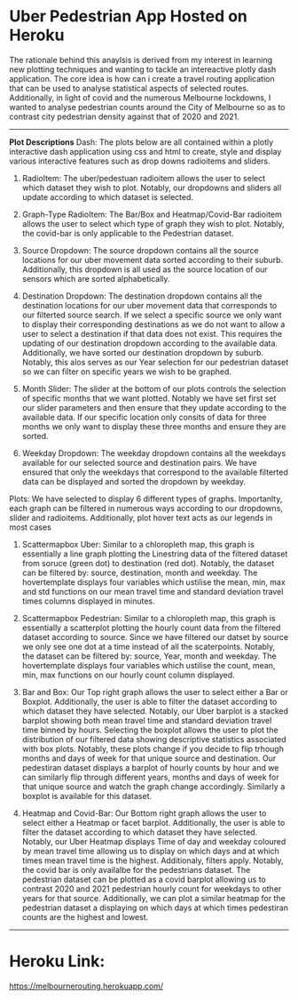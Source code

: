 # Uber Pedestrian App Hosted on Heroku
The rationale behind this anaylsis is derived from my interest in learning new plotting techniques and wanting to tackle an intereactive plotly dash application. 
The core idea is how can i create a travel routing application that can be used to analyse statistical aspects of selected routes. 
Additionally, in light of covid and the numerous Melbourne lockdowns, I wanted to analyse pedestrian counts around the City of Melbourne so as to contrast city pedestrian density against that of 2020 and 2021.
___
**Plot Descriptions**
Dash: The plots below are all contained within a plotly interactive dash application using css and html to create, style and display various interactive features such as drop downs radioitems and sliders.

1. RadioItem: The uber/pedestuan radioitem allows the user to select which dataset they wish to plot. Notably, our dropdowns and sliders all update according to which dataset is selected.

1.	Graph-Type RadioItem: The Bar/Box and Heatmap/Covid-Bar radioitem allows the user to select which type of graph they wish to plot. Notably, the covid-bar is only applicable to the Pedestrian dataset.

1.	Source Dropdown: The source dropdown contains all the source locations for our uber movement data sorted according to their suburb. Additionally, this dropdown is all used as the source location of our sensors which are sorted alphabetically.

1.	Destination Dropdown: The destination dropdown contains all the destination locations for our uber movement data that corresponds to our filterted source search. If we select a specific source we only want to display their corresponding destinations as we do not want to allow a user to select a destination if that data does not exist. This requires the updating of our destination dropdown according to the available data. Additionally, we have sorted our destination dropdown by suburb. Notably, this alos serves as our Year selection for our pedestrian dataset so we can filter on specific years we wish to be graphed.

1.	Month Slider: The slider at the bottom of our plots controls the selection of specific months that we want plotted. Notably we have set first set our slider parameters and then ensure that they update according to the available data. If our specific location only consits of data for three months we only want to display these three months and ensure they are sorted.

1.	Weekday Dropdown: The weekday dropdown contains all the weekdays available for our selected source and destination pairs. We have ensured that only the weekdays that correspond to the available filterted data can be displayed and sorted the dropdown by weekday.

Plots: We have selected to display 6 different types of graphs. Importanlty, each graph can be filtered in numerous ways according to our dropdowns, slider and radioitems. Additionally, plot hover text acts as our legends in most cases

1.	Scattermapbox Uber: Similar to a chloropleth map, this graph is essentially a line graph plotting the Linestring data of the filtered dataset from soruce (green dot) to destination (red dot). Notably, the dataset can be filtered by: source, destination, month and weekday. The hovertemplate displays four variables which ustilise the mean, min, max and std functions on our mean travel time and standard deviation travel times columns displayed in minutes.

1.	Scattermapbox Pedestrian: Similar to a chloropleth map, this graph is essentially a scatterplot plotting the hourly count data from the filtered dataset according to source. Since we have filtered our datset by source we only see one dot at a time instead of all the scaterpoints. Notably, the dataset can be filtered by: source, Year, month and weekday. The hovertemplate displays four variables which ustilise the count, mean, min, max functions on our hourly count column displayed.

1.	Bar and Box: Our Top right graph allows the user to select either a Bar or Boxplot. Additionally, the user is able to filter the dataset according to which dataset they have selected. Notably, our Uber barplot is a stacked barplot showing both mean travel time and standard deviation travel time binned by hours. Selecting the boxplot allows the user to plot the distribution of our filtered data showing descriptive statistics associated with box plots. Notably, these plots change if you decide to flip trhough months and days of week for that unique source and destination. Our pedestiran dataset displays a barplot of hourly counts by hour and we can similarly flip through different years, months and days of week for that unique source and watch the graph change accordingly. Similarly a boxplot is available for this dataset.

2.	Heatmap and Covid-Bar: Our Bottom right graph allows the user to select either a Heatmap or facet barplot. Additionally, the user is able to filter the dataset according to which dataset they have selected. Notably, our Uber Heatmap displays Time of day and weekday coloured by mean travel time allowing us to display on which days and at which times mean travel time is the highest. Additionaly, filters apply. Notably, the covid bar is only availalbe for the pedestrians dataset. The pedestrian dataset can be plotted as a covid barplot allowing us to contrast 2020 and 2021 pedestrian hourly count for weekdays to other years for that source. Additionally, we can plot a similar heatmap for the pedestrian dataset a displaying on which days at which times pedestiran counts are the highest and lowest.
___
# Heroku Link:

https://melbournerouting.herokuapp.com/
